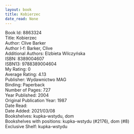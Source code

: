 ```yaml
---
layout: book
title: Kobierzec
date_read: None
---
```


Book Id: 8863324<br />
Title: Kobierzec<br />
Author: Clive Barker<br />
Author l-f: Barker, Clive<br />
Additional Authors: Elzbieta Wilczyńska<br />
ISBN: 8389004607<br />
ISBN13: 9788389004604<br />
My Rating: 0<br />
Average Rating: 4.13<br />
Publisher: Wydawnictwo MAG<br />
Binding: Paperback<br />
Number of Pages: 727<br />
Year Published: 2004<br />
Original Publication Year: 1987<br />
Date Read: <br />
Date Added: 2021/03/08<br />
Bookshelves: kupka-wstydu, dom<br />
Bookshelves with positions: kupka-wstydu (#2176), dom (#8)<br />
Exclusive Shelf: kupka-wstydu<br />

